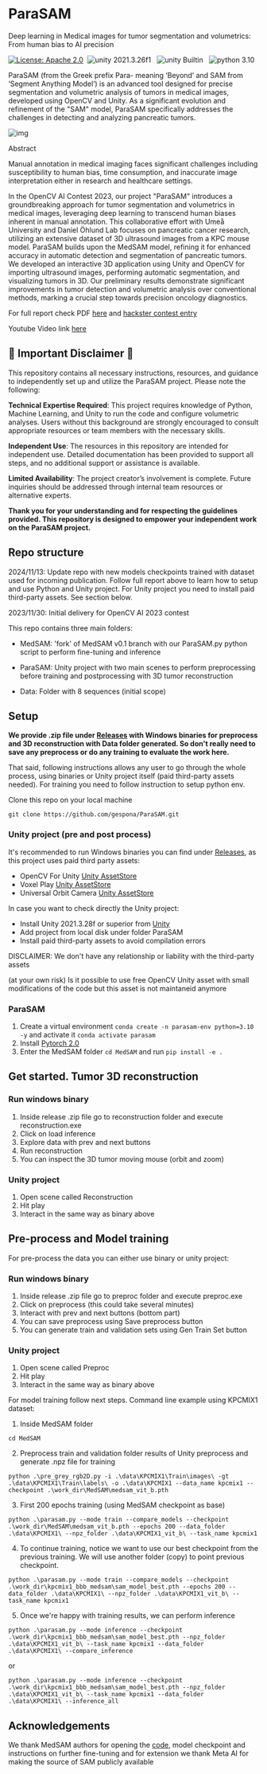 # ParaSAM
Deep learning in Medical images for tumor segmentation and volumetrics: From human bias to AI precision

[![License: Apache 2.0](https://img.shields.io/badge/License-Apache%202.0-green.svg)](https://opensource.org/licenses/Apache)&nbsp;
<img src="https://img.shields.io/badge/unity-2021.3.26f1-green.svg?style=flat-square" alt="unity 2021.3.26f1">
&nbsp;
<img src="https://img.shields.io/badge/unity-Builtin-green.svg?style=flat-square" alt="unity Builtin">
&nbsp;
<img src="https://img.shields.io/badge/python-3.10-green.svg?style=flat-square" alt="python 3.10">
&nbsp;

ParaSAM (from the Greek prefix Para- meaning ‘Beyond’ and SAM from ‘Segment Anything Model’) is an advanced tool designed for precise segmentation and volumetric analysis of tumors in medical images, developed using OpenCV and Unity. As a significant evolution and refinement of the "SAM" model, ParaSAM specifically addresses the challenges in detecting and analyzing pancreatic tumors.

![img](media-readme/Volumetrics_Fig1.png)


Abstract

Manual annotation in medical imaging faces significant challenges including susceptibility to human bias, time consumption, and inaccurate image interpretation either in research and healthcare settings. 

In the OpenCV AI Contest 2023, our project "ParaSAM" introduces a groundbreaking approach for tumor segmentation and volumetrics in medical images, leveraging deep learning to transcend human biases inherent in manual annotation. This collaborative effort with Umeå University and Daniel Öhlund Lab focuses on pancreatic cancer research, utilizing an extensive dataset of 3D ultrasound images from a KPC mouse model. ParaSAM builds upon the MedSAM model, refining it for enhanced accuracy in automatic detection and segmentation of pancreatic tumors. We developed an interactive 3D application using Unity and OpenCV for importing ultrasound images, performing automatic segmentation, and visualizing tumors in 3D. Our preliminary results demonstrate significant improvements in tumor detection and volumetric analysis over conventional methods, marking a crucial step towards precision oncology diagnostics. 


For full report check PDF [here](media-readme/ParaSAM%20-%20OpenCV%20AI%202023%20contest.pdf) and [hackster contest entry](https://www.hackster.io/parasam/parasam-a2dcde)

Youtube Video link [here](https://youtu.be/qNulJCA25TQ)


## 🚨 Important Disclaimer 🚨
This repository contains all necessary instructions, resources, and guidance to independently set up and utilize the ParaSAM project. Please note the following:

**Technical Expertise Required**: This project requires knowledge of Python, Machine Learning, and Unity to run the code and configure volumetric analyses. Users without this background are strongly encouraged to consult appropriate resources or team members with the necessary skills.

**Independent Use**: The resources in this repository are intended for independent use. Detailed documentation has been provided to support all steps, and no additional support or assistance is available.

**Limited Availability**: The project creator’s involvement is complete. Future inquiries should be addressed through internal team resources or alternative experts.

**Thank you for your understanding and for respecting the guidelines provided. This repository is designed to empower your independent work on the ParaSAM project.**

## Repo structure

2024/11/13: Update repo with new models checkpoints trained with dataset used for incoming publication. Follow full report above to learn how to setup and use Python and Unity project. For Unity project you need to install paid third-party assets. See section below.

2023/11/30: Initial delivery for OpenCV AI 2023 contest

This repo contains three main folders:
- MedSAM: 'fork' of MedSAM v0.1 branch with our ParaSAM.py python script to perform fine-tuning and inference

- ParaSAM: Unity project with two main scenes to perform preprocessing before training and postprocessing with 3D tumor reconstruction

- Data: Folder with 8 sequences (initial scope)

## Setup

**We provide .zip file under [Releases](https://github.com/gespona/ParaSAM/releases) with Windows binaries for preprocess and 3D reconstruction with Data folder generated. So don't really need to save any preprocess or do any training to evaluate the work here.**

That said, following instructions allows any user to go through the whole process, using binaries or Unity project itself (paid third-party assets needed). For training you need to follow instruction to setup python env. 


Clone this repo on your local machine

`git clone https://github.com/gespona/ParaSAM.git`


### Unity project (pre and post process)

It's recommended to run Windows binaries you can find under [Releases](https://github.com/gespona/ParaSAM/releases), as this project uses paid third party assets:

- OpenCV For Unity [Unity AssetStore](https://assetstore.unity.com/packages/tools/integration/opencv-for-unity-21088)
- Voxel Play [Unity AssetStore](https://assetstore.unity.com/packages/tools/game-toolkits/voxel-play-2-201234)
- Universal Orbit Camera [Unity AssetStore](https://assetstore.unity.com/packages/tools/camera/universal-orbit-camera-244133)


In case you want to check directly the Unity project:
- Install Unity 2021.3.28f or superior from [Unity](https://www.unity.com)
- Add project from local disk under folder ParaSAM
- Install paid third-party assets to avoid compilation errors

DISCLAIMER: We don't have any relationship or liability with the third-party assets

(at your own risk) Is it possible to use free OpenCV Unity asset with small modifications of the code but this asset is not maintaneid anymore

### ParaSAM 

1. Create a virtual environment `conda create -n parasam-env python=3.10 -y` and activate it `conda activate parasam`
2. Install [Pytorch 2.0](https://pytorch.org/get-started/locally/)
3. Enter the MedSAM folder `cd MedSAM` and run `pip install -e .`

## Get started. Tumor 3D reconstruction

### Run windows binary

1. Inside release .zip file go to reconstruction folder and execute reconstruction.exe
2. Click on load inference
3. Explore data with prev and next buttons
4. Run reconstruction
5. You can inspect the 3D tumor moving mouse (orbit and zoom)

### Unity project

1. Open scene called Reconstruction
2. Hit play
3. Interact in the same way as binary above

## Pre-process and Model training

For pre-process the data you can either use binary or unity project:

### Run windows binary

1. Inside release .zip file go to preproc folder and execute preproc.exe
2. Click on preprocess (this could take several minutes)
3. Interact with prev and next buttons (bottom part)
4. You can save preprocess using Save preprocess button
5. You can generate train and validation sets using Gen Train Set button

### Unity project

1. Open scene called Preproc
2. Hit play
3. Interact in the same way as binary above

For model training follow next steps. Command line example using KPCMIX1 dataset:

1. Inside MedSAM folder

`cd MedSAM`

2. Preprocess train and validation folder results of Unity preprocess and generate .npz file for training

`python .\pre_grey_rgb2D.py -i .\data\KPCMIX1\Train\images\ -gt .\data\KPCMIX1\Train\labels\ -o .\data\KPCMIX1 --data_name kpcmix1 --checkpoint .\work_dir\MedSAM\medsam_vit_b.pth`

3. First 200 epochs training (using MedSAM checkpoint as base)

`python .\parasam.py --mode train --compare_models --checkpoint .\work_dir\MedSAM\medsam_vit_b.pth --epochs 200 --data_folder .\data\KPCMIX1\ --npz_folder .\data\KPCMIX1_vit_b\ --task_name kpcmix1`

4. To continue training, notice we want to use our best checkpoint from the previous training. We will use another folder (copy) to point previous checkpoint.

`python .\parasam.py --mode train --compare_models --checkpoint .\work_dir\kpcmix1_bbb_medsam\sam_model_best.pth --epochs 200 --data_folder .\data\KPCMIX1\ --npz_folder .\data\KPCMIX1_vit_b\ --task_name kpcmix1`

5. Once we're happy with training results, we can perform inference

`python .\parasam.py --mode inference --checkpoint .\work_dir\kpcmix1_bbb_medsam\sam_model_best.pth --npz_folder .\data\KPCMIX1_vit_b\ --task_name kpcmix1 --data_folder .\data\KPCMIX1\ --compare_inference`

or

`python .\parasam.py --mode inference --checkpoint .\work_dir\kpcmix1_bbb_medsam\sam_model_best.pth --npz_folder .\data\KPCMIX1_vit_b\ --task_name kpcmix1 --data_folder .\data\KPCMIX1\ --inference_all`

## Acknowledgements

We thank MedSAM authors for opening the [code](https://github.com/bowang-lab/MedSAM), model checkpoint and instructions on further fine-tuning and for extension we thank Meta AI for making the source of SAM publicly available

